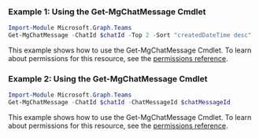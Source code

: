 ### Example 1: Using the Get-MgChatMessage Cmdlet
```powershell
Import-Module Microsoft.Graph.Teams
Get-MgChatMessage -ChatId $chatId -Top 2 -Sort "createdDateTime desc" 
```
This example shows how to use the Get-MgChatMessage Cmdlet.
To learn about permissions for this resource, see the [permissions reference](/graph/permissions-reference).
### Example 2: Using the Get-MgChatMessage Cmdlet
```powershell
Import-Module Microsoft.Graph.Teams
Get-MgChatMessage -ChatId $chatId -ChatMessageId $chatMessageId
```
This example shows how to use the Get-MgChatMessage Cmdlet.
To learn about permissions for this resource, see the [permissions reference](/graph/permissions-reference).
